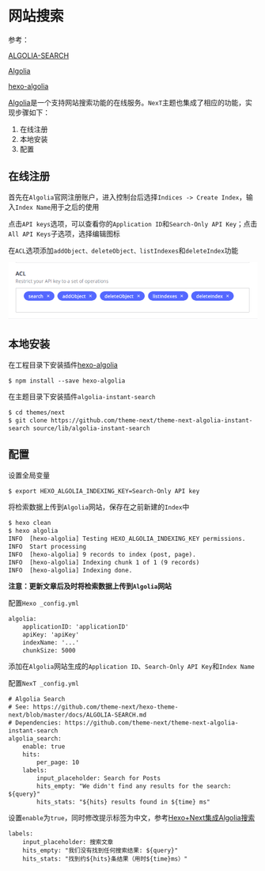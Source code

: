 
# 网站搜索

参考：

[ALGOLIA-SEARCH](https://github.com/theme-next/hexo-theme-next/blob/master/docs/ALGOLIA-SEARCH.md)

[Algolia](http://theme-next.iissnan.com/third-party-services.html#algolia-search)

[hexo-algolia](https://www.npmjs.com/package/hexo-algolia)

[Algolia](https://www.algolia.com/)是一个支持网站搜索功能的在线服务。`NexT`主题也集成了相应的功能，实现步骤如下：

1. 在线注册
2. 本地安装
3. 配置

## 在线注册

首先在`Algolia`官网注册账户，进入控制台后选择`Indices -> Create Index`，输入`Index Name`用于之后的使用

点击`API keys`选项，可以查看你的`Application ID`和`Search-Only API Key`；点击`All API Keys`子选项，选择编辑图标

在`ACL`选项添加`addObject、deleteObject、listIndexes`和`deleteIndex`功能

![](./imgs/algolia-acl.png)

## 本地安装

在工程目录下安装插件[hexo-algolia](https://github.com/oncletom/hexo-algolia)

    $ npm install --save hexo-algolia

在主题目录下安装插件`algolia-instant-search`

    $ cd themes/next
    $ git clone https://github.com/theme-next/theme-next-algolia-instant-search source/lib/algolia-instant-search

## 配置

设置全局变量

    $ export HEXO_ALGOLIA_INDEXING_KEY=Search-Only API key

将检索数据上传到`Algolia`网站，保存在之前新建的`Index`中

    $ hexo clean
    $ hexo algolia
    INFO  [hexo-algolia] Testing HEXO_ALGOLIA_INDEXING_KEY permissions.
    INFO  Start processing
    INFO  [hexo-algolia] 9 records to index (post, page).
    INFO  [hexo-algolia] Indexing chunk 1 of 1 (9 records)
    INFO  [hexo-algolia] Indexing done.

**注意：更新文章后及时将检索数据上传到`Algolia`网站**

配置`Hexo _config.yml`

    algolia:
        applicationID: 'applicationID'
        apiKey: 'apiKey'
        indexName: '...'
        chunkSize: 5000

添加在`Algolia`网站生成的`Application ID`、`Search-Only API Key`和`Index Name`

配置`NexT _config.yml`

    # Algolia Search
    # See: https://github.com/theme-next/hexo-theme-next/blob/master/docs/ALGOLIA-SEARCH.md
    # Dependencies: https://github.com/theme-next/theme-next-algolia-instant-search
    algolia_search:
        enable: true
        hits:
            per_page: 10
        labels:
            input_placeholder: Search for Posts
            hits_empty: "We didn't find any results for the search: ${query}"
            hits_stats: "${hits} results found in ${time} ms"

设置`enable`为`true`，同时修改提示标签为中文，参考[Hexo+Next集成Algolia搜索](https://juejin.im/post/5af3f9d1518825673e35a6eb)

    labels:
        input_placeholder: 搜索文章
        hits_empty: "我们没有找到任何搜索结果: ${query}"
        hits_stats: "找到约${hits}条结果（用时${time}ms）"

